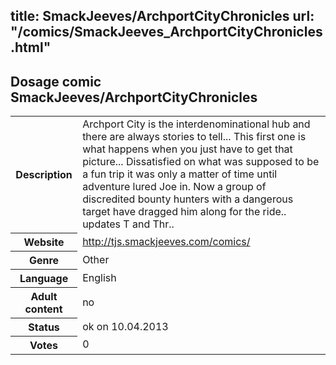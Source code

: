 title: SmackJeeves/ArchportCityChronicles
url: "/comics/SmackJeeves_ArchportCityChronicles.html"
---
Dosage comic SmackJeeves/ArchportCityChronicles
-----------------------------------------

<table class="comicinfo">
<tr>
<th>Description</th><td>Archport City is the interdenominational hub and there are always stories to tell... This first one is what happens when you just have to get that picture... Dissatisfied on what was supposed to be a fun trip it was only a matter of time until adventure lured Joe in. Now a group of discredited bounty hunters with a dangerous target have dragged him along for the ride.. updates T and Thr..</td>
</tr>
<tr>
<th>Website</th><td><a href="http://tjs.smackjeeves.com/comics/">http://tjs.smackjeeves.com/comics/</a></td>
</tr>
<tr>
<th>Genre</th><td>Other</td>
</tr>
<tr>
<th>Language</th><td>English</td>
</tr>
<tr>
<th>Adult content</th><td>no</td>
</tr>
<tr>
<th>Status</th><td>ok on 10.04.2013</td>
</tr>
<tr>
<th>Votes</th><td>0</div></td>
</tr>
</table>
